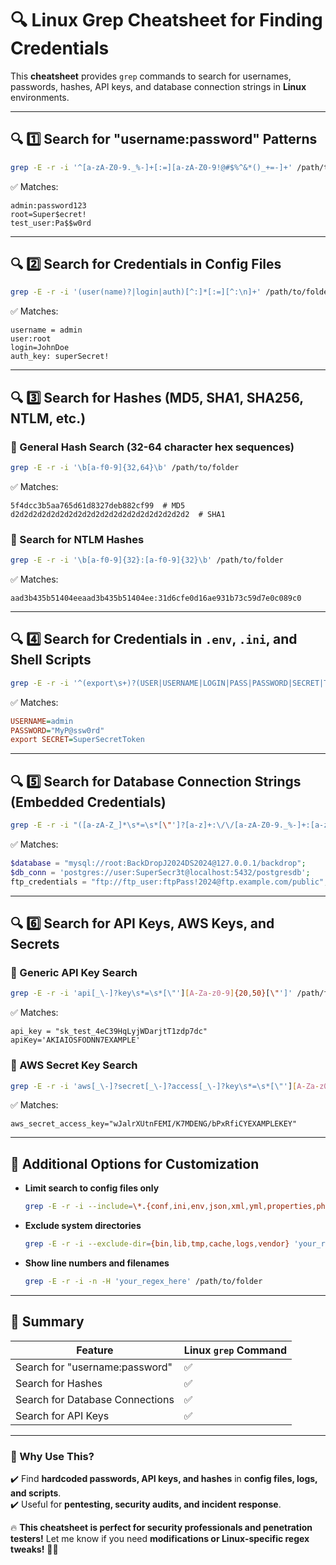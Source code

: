 # 🔍 Linux Grep Cheatsheet for Finding Credentials

This **cheatsheet** provides `grep` commands to search for usernames, passwords, hashes, API keys, and database connection strings in **Linux** environments.

---

## **🔍 1️⃣ Search for "username:password" Patterns**
```sh
grep -E -r -i '^[a-zA-Z0-9._%-]+[:=][a-zA-Z0-9!@#$%^&*()_+=-]+' /path/to/folder
```
✅ Matches:
```
admin:password123
root=Super$ecret!
test_user:Pa$$w0rd
```

---

## **🔍 2️⃣ Search for Credentials in Config Files**
```sh
grep -E -r -i '(user(name)?|login|auth)[^:]*[:=][^:\n]+' /path/to/folder
```
✅ Matches:
```
username = admin
user:root
login=JohnDoe
auth_key: superSecret!
```

---

## **🔍 3️⃣ Search for Hashes (MD5, SHA1, SHA256, NTLM, etc.)**
### **🔹 General Hash Search** (32-64 character hex sequences)
```sh
grep -E -r -i '\b[a-f0-9]{32,64}\b' /path/to/folder
```
✅ Matches:
```
5f4dcc3b5aa765d61d8327deb882cf99  # MD5
d2d2d2d2d2d2d2d2d2d2d2d2d2d2d2d2d2d2d2d2  # SHA1
```

### **🔹 Search for NTLM Hashes**
```sh
grep -E -r -i '\b[a-f0-9]{32}:[a-f0-9]{32}\b' /path/to/folder
```
✅ Matches:
```
aad3b435b51404eeaad3b435b51404ee:31d6cfe0d16ae931b73c59d7e0c089c0
```

---

## **🔍 4️⃣ Search for Credentials in `.env`, `.ini`, and Shell Scripts**
```sh
grep -E -r -i '^(export\s+)?(USER|USERNAME|LOGIN|PASS|PASSWORD|SECRET|TOKEN)\s*=\s*["\']?[^"\']+["\']?' /path/to/folder
```
✅ Matches:
```ini
USERNAME=admin
PASSWORD="MyP@ssw0rd"
export SECRET=SuperSecretToken
```

---

## **🔍 5️⃣ Search for Database Connection Strings (Embedded Credentials)**
```sh
grep -E -r -i "([a-zA-Z_]*\s*=\s*[\"']?[a-z]+:\/\/[a-zA-Z0-9._%-]+:[a-zA-Z0-9%^&*()_+=-]+@[a-zA-Z0-9._-]+\/[a-zA-Z0-9._-]+)" /path/to/folder
```
✅ Matches:
```php
$database = "mysql://root:BackDropJ2024DS2024@127.0.0.1/backdrop";
$db_conn = 'postgres://user:SuperSecr3t@localhost:5432/postgresdb';
ftp_credentials = "ftp://ftp_user:ftpPass!2024@ftp.example.com/public";
```

---

## **🔍 6️⃣ Search for API Keys, AWS Keys, and Secrets**
### **🔹 Generic API Key Search**
```sh
grep -E -r -i 'api[_\-]?key\s*=\s*[\"'][A-Za-z0-9]{20,50}[\"']' /path/to/folder
```
✅ Matches:
```
api_key = "sk_test_4eC39HqLyjWDarjtT1zdp7dc"
apiKey='AKIAIOSFODNN7EXAMPLE'
```

### **🔹 AWS Secret Key Search**
```sh
grep -E -r -i 'aws[_\-]?secret[_\-]?access[_\-]?key\s*=\s*[\"'][A-Za-z0-9/+]{40}[\"']' /path/to/folder
```
✅ Matches:
```
aws_secret_access_key="wJalrXUtnFEMI/K7MDENG/bPxRfiCYEXAMPLEKEY"
```

---

## **📌 Additional Options for Customization**
- **Limit search to config files only**  
  ```sh
  grep -E -r -i --include=\*.{conf,ini,env,json,xml,yml,properties,php,sh} 'your_regex_here' /path/to/folder
  ```
- **Exclude system directories**  
  ```sh
  grep -E -r -i --exclude-dir={bin,lib,tmp,cache,logs,vendor} 'your_regex_here' /path/to/folder
  ```
- **Show line numbers and filenames**  
  ```sh
  grep -E -r -i -n -H 'your_regex_here' /path/to/folder
  ```

---

## **🚀 Summary**
| Feature | Linux `grep` Command |
|---------|----------------|
| Search for "username:password" | ✅ |
| Search for Hashes | ✅ |
| Search for Database Connections | ✅ |
| Search for API Keys | ✅ |

---

### **🚀 Why Use This?**
✔️ Find **hardcoded passwords, API keys, and hashes** in **config files, logs, and scripts**.  
✔️ Useful for **pentesting, security audits, and incident response**.  

🔥 **This cheatsheet is perfect for security professionals and penetration testers!** Let me know if you need **modifications or Linux-specific regex tweaks!** 🚀🔥

